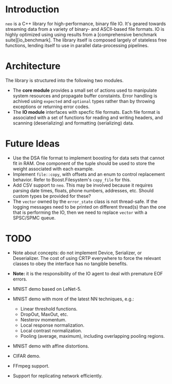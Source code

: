 <!--
  ** File Name: README.md
  ** Author:    Aditya Ramesh
  ** Date:      06/30/2014
  ** Contact:   _@adityaramesh.com
-->

# Introduction

`neo` is a C++ library for high-performance, binary file IO. It's geared towards
streaming data from a variety of binary- and ASCII-based file formats. IO is
highly optimized using using results from a [comprehensive benchmark
suite][io_benchmark]. The library itself is composed largely of stateless free
functions, lending itself to use in parallel data-processing pipelines.

# Architecture

The library is structured into the following two modules.
  - The **core module** provides a small set of actions used to manipulate
  system resources and propagate buffer constaints. Error handling is achived
  using `expected` and `optional` types rather than by throwing exceptions or
  returning error codes.
  - The **IO module** interfaces with specfic file formats. Each file format is
  associated with a set of functions for reading and writing headers, and
  scanning (deserializing) and formatting (serializing) data.

# Future Ideas

- Use the DSA file format to implement boosting for data sets that cannot fit in
RAM. One component of the tuple should be used to store the weight associated
with each example.
- Implement `file::copy`, with offsets and an enum to control replacement
behavior. Refer to Boost.Filesystem's `copy_file` for this.
- Add CSV support to `neo`. This may be involved because it requires parsing
date times, floats, phone numbers, addresses, etc. Should custom types be
provided for these?
- The `vector` owned by the `error_state` class is not thread-safe. If the
logging messages need to be printed on different thread(s) than the one that is
performing the IO, then we need to replace `vector` with a SPSC/SPMC queue.

# TODO

- Note about concepts: do not implement Device, Serializer, or Deserializer. The
cost of using CRTP everywhere to force the relevant classes to obey the
interface has no tangible benefits.

- **Note:** it is the responsibility of the IO agent to deal with premature EOF
errors.

- MNIST demo based on LeNet-5.
- MNIST demo with more of the latest NN techniques, e.g.:
    - Linear threshold functions.
    - DropOut, MaxOut, etc.
    - Nesterov momentum.
    - Local response normalization.
    - Local contrast normalization.
    - Pooling (average, maximum), including overlapping pooling regions.
- MNIST demo with affine distortions.
- CIFAR demo.
- FFmpeg support.
- Support for replicating network efficiently.
